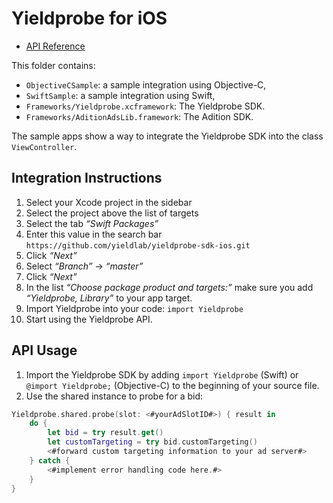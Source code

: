 # Yieldprobe for iOS

* [API Reference](https://yieldlab.github.io/yieldprobe-sdk-ios/)

This folder contains:

* `ObjectiveCSample`: a sample integration using Objective-C,
* `SwiftSample`: a sample integration using Swift,
* `Frameworks/Yieldprobe.xcframework`: The Yieldprobe SDK.
* `Frameworks/AditionAdsLib.framework`: The Adition SDK.

The sample apps show a way to integrate the Yieldprobe SDK into the class `ViewController`.

## Integration Instructions

1. Select your Xcode project in the sidebar
2. Select the project above the list of targets
3. Select the tab *“Swift Packages”*
4. Enter this value in the search bar `https://github.com/yieldlab/yieldprobe-sdk-ios.git`
5. Click *“Next”*
6. Select *“Branch”* → *“master”*
7. Click *“Next”*
8. In the list *“Choose package product and targets:”* make sure you add *“Yieldprobe, Library”* to your app target.
9. Import Yieldprobe into your code: `import Yieldprobe`
10. Start using the Yieldprobe API.

## API Usage

1. Import the Yieldprobe SDK by adding `import Yieldprobe` (Swift) or `@import Yieldprobe;` (Objective-C) to the beginning of your source file.
2. Use the shared instance to probe for a bid:

```swift
Yieldprobe.shared.probe(slot: <#yourAdSlotID#>) { result in
    do {
        let bid = try result.get()
        let customTargeting = try bid.customTargeting()
        <#forward custom targeting information to your ad server#>
    } catch {
        <#implement error handling code here.#>
    }
}
```
